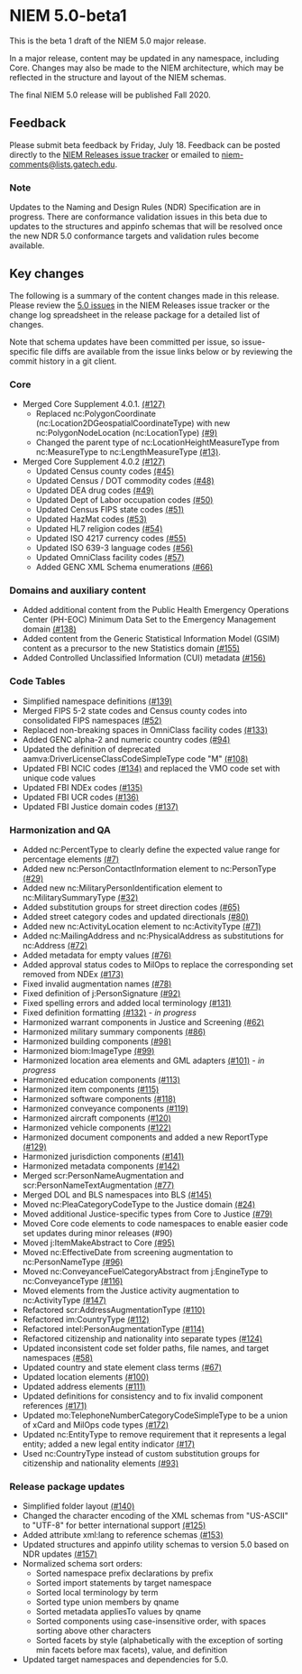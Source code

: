 
# NIEM 5.0-beta1

This is the beta 1 draft of the NIEM 5.0 major release.

In a major release, content may be updated in any namespace, including Core.  Changes may also be made to the NIEM architecture, which may be reflected in the structure and layout of the NIEM schemas.

The final NIEM 5.0 release will be published Fall 2020.

## Feedback

Please submit beta feedback by Friday, July 18.  Feedback can be posted directly to the [NIEM Releases issue tracker](https://github.com/NIEM/NIEM-Releases/issues) or emailed to niem-comments@lists.gatech.edu.

### Note

Updates to the Naming and Design Rules (NDR) Specification are in progress.  There are conformance validation issues in this beta due to updates to the structures and appinfo schemas that will be resolved once the new NDR 5.0 conformance targets and validation rules become available.

## Key changes

The following is a summary of the content changes made in this release.  Please review the [5.0 issues](https://github.com/NIEM/NIEM-Releases/issues?page=1&q=is%3Aissue+label%3A5.0) in the NIEM Releases issue tracker or the change log spreadsheet in the release package for a detailed list of changes.

Note that schema updates have been committed per issue, so issue-specific file diffs are available from the issue links below or by reviewing the commit history in a git client.

### Core

- Merged Core Supplement 4.0.1. [(#127)](https://github.com/NIEM/NIEM-Releases/issues/127)
  - Replaced nc:PolygonCoordinate (nc:Location2DGeospatialCoordinateType) with new nc:PolygonNodeLocation (nc:LocationType) [(#9)](https://github.com/NIEM/NIEM-Releases/issues/9)
  - Changed the parent type of nc:LocationHeightMeasureType from nc:MeasureType to nc:LengthMeasureType [(#13)](https://github.com/NIEM/NIEM-Releases/issues/13).
- Merged Core Supplement 4.0.2 [(#127)](https://github.com/NIEM/NIEM-Releases/issues/127)
  - Updated Census county codes [(#45)](https://github.com/NIEM/NIEM-Releases/issues/45)
  - Updated Census / DOT commodity codes [(#48)](https://github.com/NIEM/NIEM-Releases/issues/48)
  - Updated DEA drug codes [(#49)](https://github.com/NIEM/NIEM-Releases/issues/49)
  - Updated Dept of Labor occupation codes [(#50)](https://github.com/NIEM/NIEM-Releases/issues/50)
  - Updated Census FIPS state codes [(#51)](https://github.com/NIEM/NIEM-Releases/issues/51)
  - Updated HazMat codes [(#53)](https://github.com/NIEM/NIEM-Releases/issues/53)
  - Updated HL7 religion codes [(#54)](https://github.com/NIEM/NIEM-Releases/issues/54)
  - Updated ISO 4217 currency codes [(#55)](https://github.com/NIEM/NIEM-Releases/issues/55)
  - Updated ISO 639-3 language codes [(#56)](https://github.com/NIEM/NIEM-Releases/issues/56)
  - Updated OmniClass facility codes [(#57)](https://github.com/NIEM/NIEM-Releases/issues/57)
  - Added GENC XML Schema enumerations [(#66)](https://github.com/NIEM/NIEM-Releases/issues/66)

### Domains and auxiliary content

- Added additional content from the Public Health Emergency Operations Center (PH-EOC) Minimum Data Set to the Emergency Management domain [(#138)](https://github.com/NIEM/NIEM-Releases/issues/138)
- Added content from the Generic Statistical Information Model (GSIM) content as a precursor to the new Statistics domain [(#155)](https://github.com/NIEM/NIEM-Releases/issues/155)
- Added Controlled Unclassified Information (CUI) metadata [(#156)](https://github.com/NIEM/NIEM-Releases/issues/156)

### Code Tables

- Simplified namespace definitions [(#139)](https://github.com/NIEM/NIEM-Releases/issues/139)
- Merged FIPS 5-2 state codes and Census county codes into consolidated FIPS namespaces [(#52)](https://github.com/NIEM/NIEM-Releases/issues/52)
- Replaced non-breaking spaces in OmniClass facility codes [(#133)](https://github.com/NIEM/NIEM-Releases/issues/133)
- Added GENC alpha-2 and numeric country codes [(#94)](https://github.com/NIEM/NIEM-Releases/issues/94)
- Updated the definition of deprecated aamva:DriverLicenseClassCodeSimpleType code "M" [(#108)](https://github.com/NIEM/NIEM-Releases/issues/108)
- Updated FBI NCIC codes [(#134)](https://github.com/NIEM/NIEM-Releases/issues/134) and replaced the VMO code set with unique code values
- Updated FBI NDEx codes [(#135)](https://github.com/NIEM/NIEM-Releases/issues/135)
- Updated FBI UCR codes [(#136)](https://github.com/NIEM/NIEM-Releases/issues/136)
- Updated FBI Justice domain codes [(#137)](https://github.com/NIEM/NIEM-Releases/issues/137)

### Harmonization and QA

- Added nc:PercentType to clearly define the expected value range for percentage elements [(#7)](https://github.com/NIEM/NIEM-Releases/issues/7)
- Added new nc:PersonContactInformation element to nc:PersonType [(#29)](https://github.com/NIEM/NIEM-Releases/issues/29)
- Added new nc:MilitaryPersonIdentification element to nc:MilitarySummaryType [(#32)](https://github.com/NIEM/NIEM-Releases/issues/32)
- Added substitution groups for street direction codes [(#65)](https://github.com/NIEM/NIEM-Releases/issues/65)
- Added street category codes and updated directionals [(#80)](https://github.com/NIEM/NIEM-Releases/issues/80)
- Added new nc:ActivityLocation element to nc:ActivityType [(#71)](https://github.com/NIEM/NIEM-Releases/issues/71)
- Added nc:MailingAddress and nc:PhysicalAddress as substitutions for nc:Address [(#72)](https://github.com/NIEM/NIEM-Releases/issues/72)
- Added metadata for empty values [(#76)](https://github.com/NIEM/NIEM-Releases/issues/76)
- Added approval status codes to MilOps to replace the corresponding set removed from NDEx [(#173)](https://github.com/NIEM/NIEM-Releases/issues/173)
- Fixed invalid augmentation names [(#78)](https://github.com/NIEM/NIEM-Releases/issues/78)
- Fixed definition of j:PersonSignature [(#92)](https://github.com/NIEM/NIEM-Releases/issues/92)
- Fixed spelling errors and added local terminology [(#131)](https://github.com/NIEM/NIEM-Releases/issues/131)
- Fixed definition formatting [(#132)](https://github.com/NIEM/NIEM-Releases/issues/132) - *in progress*
- Harmonized warrant components in Justice and Screening [(#62)](https://github.com/NIEM/NIEM-Releases/issues/62)
- Harmonized military summary components [(#86)](https://github.com/NIEM/NIEM-Releases/issues/86)
- Harmonized building components [(#98)](https://github.com/NIEM/NIEM-Releases/issues/98)
- Harmonized biom:ImageType [(#99)](https://github.com/NIEM/NIEM-Releases/issues/99)
- Harmonized location area elements and GML adapters [(#101)](https://github.com/NIEM/NIEM-Releases/issues/101) - *in progress*
- Harmonized education components [(#113)](https://github.com/NIEM/NIEM-Releases/issues/113)
- Harmonized item components [(#115)](https://github.com/NIEM/NIEM-Releases/issues/115)
- Harmonized software components [(#118)](https://github.com/NIEM/NIEM-Releases/issues/118)
- Harmonized conveyance components [(#119)](https://github.com/NIEM/NIEM-Releases/issues/119)
- Harmonized aircraft components [(#120)](https://github.com/NIEM/NIEM-Releases/issues/120)
- Harmonized vehicle components [(#122)](https://github.com/NIEM/NIEM-Releases/issues/122)
- Harmonized document components and added a new ReportType [(#129)](https://github.com/NIEM/NIEM-Releases/issues/129)
- Harmonized jurisdiction components [(#141)](https://github.com/NIEM/NIEM-Releases/issues/141)
- Harmonized metadata components [(#142)](https://github.com/NIEM/NIEM-Releases/issues/142)
- Merged scr:PersonNameAugmentation and scr:PersonNameTextAugmentation [(#77)](https://github.com/NIEM/NIEM-Releases/issues/77)
- Merged DOL and BLS namespaces into BLS [(#145)](C:\cdm\niem\releases\5.0\input\harmonization\145-bls)
- Moved nc:PleaCategoryCodeType to the Justice domain [(#24)](https://github.com/NIEM/NIEM-Releases/issues/24)
- Moved additional Justice-specific types from Core to Justice [(#79)](https://github.com/NIEM/NIEM-Releases/issues/79)
- Moved Core code elements to code namespaces to enable easier code set updates during minor releases (#90)
- Moved j:ItemMakeAbstract to Core [(#95)](https://github.com/NIEM/NIEM-Releases/issues/95)
- Moved nc:EffectiveDate from screening augmentation to nc:PersonNameType [(#96)](https://github.com/NIEM/NIEM-Releases/issues/96)
- Moved nc:ConveyanceFuelCategoryAbstract from j:EngineType to nc:ConveyanceType [(#116)](https://github.com/NIEM/NIEM-Releases/issues/116)
- Moved elements from the Justice activity augmentation to nc:ActivityType [(#147)](https://github.com/NIEM/NIEM-Releases/issues/147)
- Refactored scr:AddressAugmentationType [(#110)](https://github.com/NIEM/NIEM-Releases/issues/110)
- Refactored im:CountryType [(#112)](https://github.com/NIEM/NIEM-Releases/issues/112)
- Refactored intel:PersonAugmentationType [(#114)](https://github.com/NIEM/NIEM-Releases/issues/114)
- Refactored citizenship and nationality into separate types [(#124)](https://github.com/NIEM/NIEM-Releases/issues/124)
- Updated inconsistent code set folder paths, file names, and target namespaces [(#58)](https://github.com/NIEM/NIEM-Releases/issues/58)
- Updated country and state element class terms [(#67)](https://github.com/NIEM/NIEM-Releases/issues/67)
- Updated location elements [(#100)](https://github.com/NIEM/NIEM-Releases/issues/100)
- Updated address elements [(#111)](https://github.com/NIEM/NIEM-Releases/issues/111)
- Updated definitions for consistency and to fix invalid component references [(#171)](https://github.com/NIEM/NIEM-Releases/issues/171)
- Updated mo:TelephoneNumberCategoryCodeSimpleType to be a union of xCard and MilOps code types [(#172)](https://github.com/NIEM/NIEM-Releases/issues/172)
- Updated nc:EntityType to remove requirement that it represents a legal entity; added a new legal entity indicator [(#17)](https://github.com/NIEM/NIEM-Releases/issues/17)
- Used nc:CountryType instead of custom substitution groups for citizenship and nationality elements [(#93)](https://github.com/NIEM/NIEM-Releases/issues/93)

### Release package updates

- Simplified folder layout [(#140)](https://github.com/NIEM/NIEM-Releases/issues/140)
- Changed the character encoding of the XML schemas from "US-ASCII" to "UTF-8" for better international support [(#125)](https://github.com/NIEM/NIEM-Releases/issues/125)
- Added attribute xml:lang to reference schemas [(#153)](https://github.com/NIEM/NIEM-Releases/issues/153)
- Updated structures and appinfo utility schemas to version 5.0 based on NDR updates [(#157)](https://github.com/NIEM/NIEM-Releases/issues/157)
- Normalized schema sort orders:
  - Sorted namespace prefix declarations by prefix
  - Sorted import statements by target namespace
  - Sorted local terminology by term
  - Sorted type union members by qname
  - Sorted metadata appliesTo values by qname
  - Sorted components using case-insensitive order, with spaces sorting above other characters
  - Sorted facets by style (alphabetically with the exception of sorting min facets before max facets), value, and definition
- Updated target namespaces and dependencies for 5.0.

